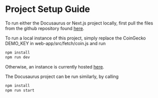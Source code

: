 # Project Setup Guide

To run either the Docusaurus or Next.js project locally, first pull the files from the github repository found [here](https://github.com/ACIERNO-CS/token-project).

To run a local instance of this project, simply replace the CoinGecko DEMO_KEY in web-app/src/fetch/coin.js and run
```bash
npm install
npm run dev
```
Otherwise, an instance is currently hosted [here](https://github.com/ACIERNO-CS/token-project).

The Docusaurus project can be run similarly, by calling
```bash
npm install
npm run start
```